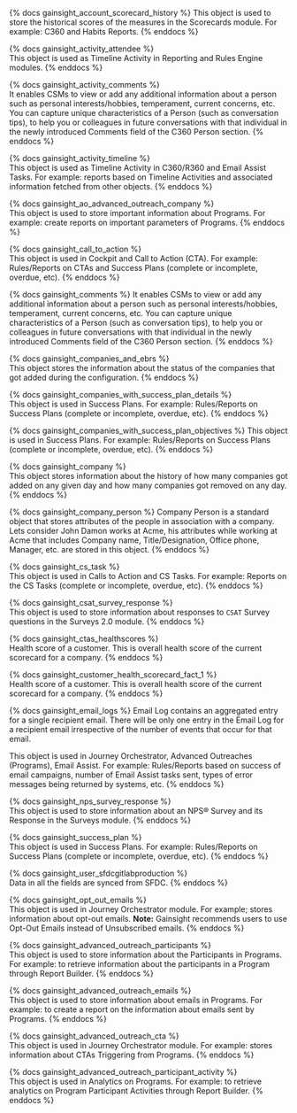 {% docs gainsight_account_scorecard_history %}
This object is used to store the historical scores of the measures in the Scorecards module. 
For example: C360 and Habits Reports.
{% enddocs %}

{% docs gainsight_activity_attendee %}	 
This object is used as Timeline Activity in Reporting and Rules Engine modules. 
{% enddocs %}

{% docs gainsight_activity_comments %}	
It enables CSMs to view or add any additional information about a person such as personal interests/hobbies, temperament, current concerns, etc. 
You can capture unique characteristics of a Person (such as conversation tips), to help you or colleagues in future conversations with that individual 
in the newly introduced Comments field of the C360 Person section.
{% enddocs %}

{% docs gainsight_activity_timeline %}	 	 
This object is used as Timeline Activity in C360/R360 and Email Assist Tasks.
For example: reports based on Timeline Activities and associated information fetched from other objects.
{% enddocs %}

{% docs gainsight_ao_advanced_outreach_company %}	 
This object is used to store important information about Programs. 
For example: create reports on important parameters of Programs.
{% enddocs %}

{% docs gainsight_call_to_action %}	 
This object is used in Cockpit and Call to Action (CTA). 
For example: Rules/Reports on CTAs and Success Plans (complete or incomplete, overdue, etc).
{% enddocs %}

{% docs gainsight_comments %}
It enables CSMs to view or add any additional information about a person such as personal interests/hobbies, temperament, current concerns, etc. 
You can capture unique characteristics of a Person (such as conversation tips), to help you or colleagues in future conversations with that individual 
in the newly introduced Comments field of the C360 Person section.
{% enddocs %}

{% docs gainsight_companies_and_ebrs %}	 
This object stores the information about the status of the companies that got added during the configuration.
{% enddocs %}

{% docs gainsight_companies_with_success_plan_details %}	 
This object is used in Success Plans. 
For example: Rules/Reports on Success Plans (complete or incomplete, overdue, etc).
{% enddocs %}

{% docs gainsight_companies_with_success_plan_objectives %}
This object is used in Success Plans. 
For example: Rules/Reports on Success Plans (complete or incomplete, overdue, etc).
{% enddocs %}

{% docs gainsight_company %}	      
This object stores information about the history of how many companies got added on any given day and how many companies got removed on any day.
{% enddocs %}

{% docs gainsight_company_person %}
Company Person is a standard object that stores attributes of the people in association with a company. 
Lets consider John Damon works at Acme, his attributes while working at Acme that includes Company name, 
Title/Designation, Office phone, Manager, etc. are stored in this object.
{% enddocs %}

{% docs gainsight_cs_task %}	 	   
This object is used in Calls to Action and CS Tasks. 
For example: Reports on the CS Tasks (complete or incomplete, overdue, etc).
{% enddocs %}

{% docs gainsight_csat_survey_response %}	 	
This object is used to store information about responses to `CSAT` Survey questions in the Surveys 2.0 module.
{% enddocs %}

{% docs gainsight_ctas_healthscores %}	 
Health score of a customer. This is overall health score of the current scorecard for a company.
{% enddocs %}

{% docs gainsight_customer_health_scorecard_fact_1 %}	 	
Health score of a customer. This is overall health score of the current scorecard for a company.
{% enddocs %}

{% docs gainsight_email_logs %}	
Email Log contains an aggregated entry for a single recipient email. 
There will be only one entry in the Email Log for a recipient email irrespective of the number of events that occur for that email.

This object is used in Journey Orchestrator, Advanced Outreaches (Programs), Email Assist. 
For example: Rules/Reports based on success of email campaigns, number of Email Assist tasks sent, types of error messages being returned by systems, etc.
{% enddocs %}

{% docs gainsight_nps_survey_response %}	    
This object is used to store information about an NPS® Survey and its Response in the Surveys module. 
{% enddocs %}

{% docs gainsight_success_plan %}	 	
This object is used in Success Plans. 
For example: Rules/Reports on Success Plans (complete or incomplete, overdue, etc).
{% enddocs %}

{% docs gainsight_user_sfdcgitlabproduction %}	 
Data in all the fields are synced from SFDC.
{% enddocs %}


{% docs gainsight_opt_out_emails %}	 
This object is used in Journey Orchestrator module. For example; stores information about opt-out emails.
**Note:** Gainsight recommends users to use Opt-Out Emails instead of Unsubscribed emails.
{% enddocs %}

{% docs gainsight_advanced_outreach_participants %}	 
This object is used to store information about the Participants in Programs. 
For example: to retrieve information about the participants in a Program through Report Builder.
{% enddocs %}

{% docs gainsight_advanced_outreach_emails %}	 
This object is used to store information about emails in Programs. 
For example: to create a report on the information about emails sent by Programs.
{% enddocs %}

{% docs gainsight_advanced_outreach_cta %}	 
This object is used in Journey Orchestrator module. 
For example: stores information about CTAs Triggering from Programs.
{% enddocs %}

{% docs gainsight_advanced_outreach_participant_activity %}	 
This object is used in Analytics on Programs. 
For example: to retrieve analytics on Program Participant Activities through Report Builder.
{% enddocs %}